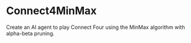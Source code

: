 # Connect4MinMax


Create an AI agent to play Connect Four using the MinMax algorithm with alpha-beta pruning. 